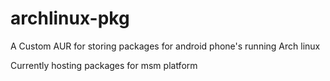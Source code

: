 # archlinux-pkg
A Custom AUR for storing packages for android phone's running Arch linux

Currently hosting packages for msm platform
